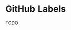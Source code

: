 # GitHub Labels

<!--
https://github.com/himynameisdave/git-labelmaker
https://github.com/yoshuawuyts/github-standard-labels
https://github.com/popomore/github-labels

https://github.com/crazy-max/ghaction-github-labeler
-->

TODO

<!--
.github/labels.yml
-->
